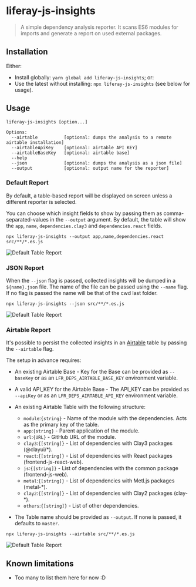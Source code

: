 # liferay-js-insights

> A simple dependency analysis reporter. It scans ES6 modules for imports and generate a report on used external packages.

## Installation

Either:

-   Install globally: `yarn global add liferay-js-insights`; or:
-   Use the latest without installing: `npx liferay-js-insights` (see below for usage).

## Usage

```
liferay-js-insights [option...]

Options:
  --airtable          [optional: dumps the analysis to a remote airtable installation]
  --airtableApiKey    [optional: airtable API KEY]
  --airtableBaseKey   [optional: airtable base]
  --help
  --json              [optional: dumps the analysis as a json file]
  --output            [optional: output name for the reporter]
```

### Default Report

By default, a table-based report will be displayed on screen unless a different reporter is selected.

You can choose which insight fields to show by passing them as comma-separated-values in the `--output` argument. By default, the table will show the `app`, `name`, `dependencies.clay3` and `dependencies.react` fields.

`npx liferay-js-insights --output app,name,dependencies.react src/**/*.es.js`

![Default Table Report](/docs/img/report_table.png)

### JSON Report

When the `--json` flag is passed, collected insights will be dumped in a `${name}.json` file. The name of the file can be passed using the `--name` flag. If no flag is passed the name will be that of the cwd last folder.

`npx liferay-js-insights --json src/**/*.es.js`

![Default Table Report](/docs/img/report_json.png)

### Airtable Report

It's possible to persist the collected insights in an [Airtable](https://airtable.com) table by passing the `--airtable` flag.

The setup in advance requires:
- An existing Airtable Base
		- Key for the Base can be provided as `--baseKey` or as an `LFR_DEPS_AIRTABLE_BASE_KEY` environment variable.
- A valid API_KEY for the Airtable Base
		- The API_KEY can be provided as `--apiKey` or as an `LFR_DEPS_AIRTABLE_API_KEY` environment variable.
- An existing Airtable Table with the following structure:
  - `module`:`{string}` - Name of the module with the dependencies. Acts as the primary key of the table.
  - `app`:`{string}` - Parent application of the module.
  - `url`:`{URL}` - GitHub URL of the module.
  - `clay3`:`{[string]}` - List of dependencies with Clay3 packages (@clayui/*).
  - `react`:`{[string]}` - List of dependencies with React packages (frontend-js-react-web).
  - `js`:`{[string]}` - List of dependencies with the common package (frontend-js-web).
  - `metal`:`{[string]}` - List of dependencies with Metl.js packages (metal-*).
  - `clay2`:`{[string]}` - List of dependencies with Clay2 packages (clay-*).
  - `others`:`{[string]}` - List of other dependencies.

- The Table name should be provided as `--output`. If none is passed, it defaults to `master`.

`npx liferay-js-insights --airtable src/**/*.es.js`

![Default Table Report](/docs/img/report_airtable.png)

## Known limitations

- Too many to list them here for now :D
